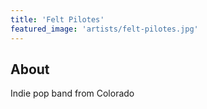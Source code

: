 ```yaml
---
title: 'Felt Pilotes'
featured_image: 'artists/felt-pilotes.jpg'
---
```


## About

Indie pop band from Colorado
